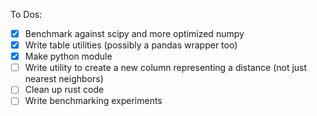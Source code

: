 To Dos:

- [x] Benchmark against scipy and more optimized numpy
- [x] Write table utilities (possibly a pandas wrapper too)
- [x] Make python module
- [ ] Write utility to create a new column representing a distance (not just nearest neighbors)
- [ ] Clean up rust code
- [ ] Write benchmarking experiments
